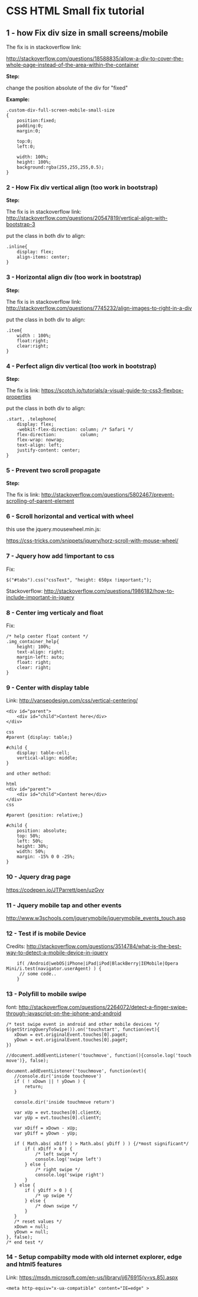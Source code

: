 # CSS HTML Small fix tutorial

## 1 - how Fix div size in small screens/mobile

The fix is in stackoverflow link:

http://stackoverflow.com/questions/18588835/allow-a-div-to-cover-the-whole-page-instead-of-the-area-within-the-container

**Step:**

change the position absolute of the div for "fixed"

**Example:**

```
.custom-div-full-screen-mobile-small-size
{
    position:fixed;
    padding:0;
    margin:0;

    top:0;
    left:0;

    width: 100%;
    height: 100%;
    background:rgba(255,255,255,0.5);
}
```

### 2 - How Fix div vertical align (too work in bootstrap)

**Step:**

The fix is in stackoverflow link:
http://stackoverflow.com/questions/20547819/vertical-align-with-bootstrap-3

put the class in both div to align:

```
.inline{
    display: flex;
    align-items: center;
}
```
### 3 - Horizontal align div (too work in bootstrap)

**Step:**

The fix is in stackoverflow link:
http://stackoverflow.com/questions/7745232/align-images-to-right-in-a-div

put the class in both div to align:

```
.item{
    width : 100%;
    float:right;
    clear:right;
}
```

### 4 - Perfect align div vertical (too work in bootstrap)

**Step:**

The fix is link:
https://scotch.io/tutorials/a-visual-guide-to-css3-flexbox-properties

put the class in both div to align:

```
.start, .telephone{
    display: flex;
    -webkit-flex-direction: column; /* Safari */
    flex-direction:         column;
    flex-wrap: nowrap;
    text-align: left;
    justify-content: center;
}
```

### 5 - Prevent two scroll propagate

**Step:**

The fix is link:
http://stackoverflow.com/questions/5802467/prevent-scrolling-of-parent-element


### 6 - Scroll horizontal and vertical with wheel

this use the jquery.mousewheel.min.js:

https://css-tricks.com/snippets/jquery/horz-scroll-with-mouse-wheel/

### 7 - Jquery how add !important to css

Fix: 

```
$("#tabs").css("cssText", "height: 650px !important;");
```

Stackoverflow: http://stackoverflow.com/questions/1986182/how-to-include-important-in-jquery

### 8 - Center img verticaly and float 

Fix:

```
/* help center float content */
.img_container_help{
    height: 100%;
    text-align: right;
    margin-left: auto;
    float: right;
    clear: right;
}
```

### 9 - Center with display table

Link: http://vanseodesign.com/css/vertical-centering/

```
<div id="parent">
    <div id="child">Content here</div>
</div>

css
#parent {display: table;}

#child {
    display: table-cell;
    vertical-align: middle;
}

and other method:

html
<div id="parent">
    <div id="child">Content here</div>
</div>
css

#parent {position: relative;}

#child {
    position: absolute;
    top: 50%;
    left: 50%;
    height: 30%;
    width: 50%;
    margin: -15% 0 0 -25%;
}
```

### 10 - Jquery drag page
https://codepen.io/JTParrett/pen/uzGvy

### 11 - Jquery mobile tap and other events
http://www.w3schools.com/jquerymobile/jquerymobile_events_touch.asp

### 12 - Test if is mobile Device

Credits: http://stackoverflow.com/questions/3514784/what-is-the-best-way-to-detect-a-mobile-device-in-jquery

```
    if( /Android|webOS|iPhone|iPad|iPod|BlackBerry|IEMobile|Opera Mini/i.test(navigator.userAgent) ) {
     // some code..
    }
```
 ### 13 - Polyfill to mobile swipe
 
 font: http://stackoverflow.com/questions/2264072/detect-a-finger-swipe-through-javascript-on-the-iphone-and-android
 
 ```
 /* test swipe event in android and other mobile devices */
$(getStringQueryToSwipe()).on('touchstart', function(evt){
    xDown = evt.originalEvent.touches[0].pageX;                                    
    yDown = evt.originalEvent.touches[0].pageY;
})  

//document.addEventListener('touchmove', function(){console.log('touch move')}, false);

document.addEventListener('touchmove', function(evt){
    //console.dir('inside touchmove')
    if ( ! xDown || ! yDown ) {
        return;
    }

    console.dir('inside touchmove return')

    var xUp = evt.touches[0].clientX;                                    
    var yUp = evt.touches[0].clientY;

    var xDiff = xDown - xUp;
    var yDiff = yDown - yUp;

    if ( Math.abs( xDiff ) > Math.abs( yDiff ) ) {/*most significant*/
        if ( xDiff > 0 ) {
            /* left swipe */
            console.log('swipe left')
        } else {
            /* right swipe */
            console.log('swipe right')
        }                       
    } else {
        if ( yDiff > 0 ) {
            /* up swipe */ 
        } else { 
            /* down swipe */
        }                                                                 
    }
    /* reset values */
    xDown = null;
    yDown = null; 
}, false);                                   
/* end test */
 ```
### 14 - Setup compabilty mode with old internet explorer, edge and html5 features

Link: https://msdn.microsoft.com/en-us/library/jj676915(v=vs.85).aspx
```
<meta http-equiv="x-ua-compatible" content="IE=edge" >
```
